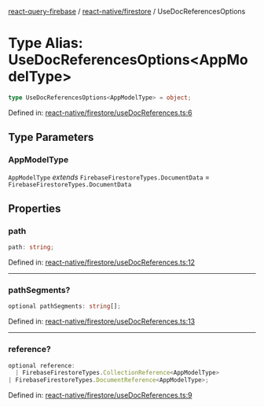 [react-query-firebase](../../../modules.md) / [react-native/firestore](../index.md) / UseDocReferencesOptions

# Type Alias: UseDocReferencesOptions\<AppModelType\>

```ts
type UseDocReferencesOptions<AppModelType> = object;
```

Defined in: [react-native/firestore/useDocReferences.ts:6](https://github.com/vpishuk/react-query-firebase/blob/10e2945f75363a784c3dfc0e90b9f7a489dcc848/react-native/firestore/useDocReferences.ts#L6)

## Type Parameters

### AppModelType

`AppModelType` *extends* `FirebaseFirestoreTypes.DocumentData` = `FirebaseFirestoreTypes.DocumentData`

## Properties

### path

```ts
path: string;
```

Defined in: [react-native/firestore/useDocReferences.ts:12](https://github.com/vpishuk/react-query-firebase/blob/10e2945f75363a784c3dfc0e90b9f7a489dcc848/react-native/firestore/useDocReferences.ts#L12)

***

### pathSegments?

```ts
optional pathSegments: string[];
```

Defined in: [react-native/firestore/useDocReferences.ts:13](https://github.com/vpishuk/react-query-firebase/blob/10e2945f75363a784c3dfc0e90b9f7a489dcc848/react-native/firestore/useDocReferences.ts#L13)

***

### reference?

```ts
optional reference: 
  | FirebaseFirestoreTypes.CollectionReference<AppModelType>
| FirebaseFirestoreTypes.DocumentReference<AppModelType>;
```

Defined in: [react-native/firestore/useDocReferences.ts:9](https://github.com/vpishuk/react-query-firebase/blob/10e2945f75363a784c3dfc0e90b9f7a489dcc848/react-native/firestore/useDocReferences.ts#L9)
